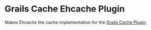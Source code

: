 Grails Cache Ehcache Plugin
====================

Makes Ehcache the cache implementation for the [Grails Cache Plugin](https://github.com/grails-plugins/grails-cache)
